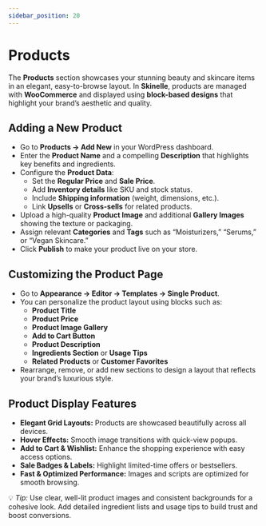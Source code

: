 ```yaml
---
sidebar_position: 20
---
```


# Products

The **Products** section showcases your stunning beauty and skincare items in an elegant, easy-to-browse layout. In **Skinelle**, products are managed with **WooCommerce** and displayed using **block-based designs** that highlight your brand’s aesthetic and quality.

## Adding a New Product

* Go to **Products → Add New** in your WordPress dashboard.  
* Enter the **Product Name** and a compelling **Description** that highlights key benefits and ingredients.  
* Configure the **Product Data**:
    * Set the **Regular Price** and **Sale Price**.
    * Add **Inventory details** like SKU and stock status.
    * Include **Shipping information** (weight, dimensions, etc.).
    * Link **Upsells** or **Cross-sells** for related products.  
* Upload a high-quality **Product Image** and additional **Gallery Images** showing the texture or packaging.  
* Assign relevant **Categories** and **Tags** such as “Moisturizers,” “Serums,” or “Vegan Skincare.”  
* Click **Publish** to make your product live on your store.

<!--![Product Data](/img/edit-product.webp)-->

## Customizing the Product Page

* Go to **Appearance → Editor → Templates → Single Product**.  
* You can personalize the product layout using blocks such as:
    * **Product Title**
    * **Product Price**
    * **Product Image Gallery**
    * **Add to Cart Button**
    * **Product Description**
    * **Ingredients Section** or **Usage Tips**
    * **Related Products** or **Customer Favorites**  
* Rearrange, remove, or add new sections to design a layout that reflects your brand’s luxurious style.  

<!--![Single Product Layout](/img/single-product.webp)-->

## Product Display Features

* **Elegant Grid Layouts:** Products are showcased beautifully across all devices.  
* **Hover Effects:** Smooth image transitions with quick-view popups.  
* **Add to Cart & Wishlist:** Enhance the shopping experience with easy access options.  
* **Sale Badges & Labels:** Highlight limited-time offers or bestsellers.  
* **Fast & Optimized Performance:** Images and scripts are optimized for smooth browsing.  

💡 *Tip:* Use clear, well-lit product images and consistent backgrounds for a cohesive look. Add detailed ingredient lists and usage tips to build trust and boost conversions.